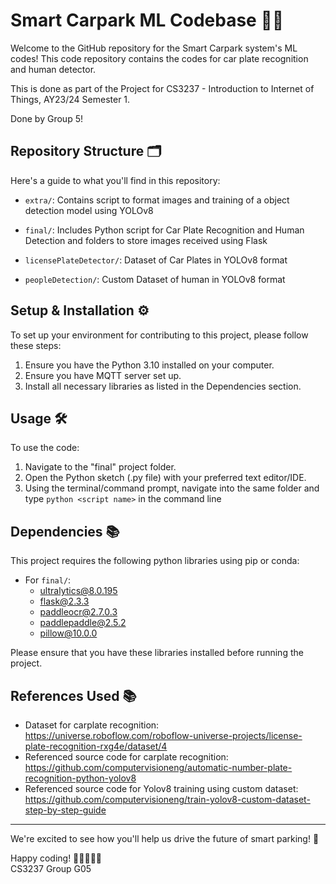 # Smart Carpark ML Codebase 🚗💡

Welcome to the GitHub repository for the Smart Carpark system's ML codes! This code repository contains the codes for car plate recognition and human detector.

This is done as part of the Project for CS3237 - Introduction to Internet of Things, AY23/24 Semester 1.

Done by Group 5!

## Repository Structure 🗂️

Here's a guide to what you'll find in this repository:

- `extra/`: Contains script to format images and training of a object detection model using YOLOv8

- `final/`: Includes Python script for Car Plate Recognition and Human Detection and folders to store images received using Flask

- `licensePlateDetector/`: Dataset of Car Plates in YOLOv8 format

- `peopleDetection/`: Custom Dataset of human in YOLOv8 format

## Setup & Installation ⚙️

To set up your environment for contributing to this project, please follow these steps:

1. Ensure you have the Python 3.10 installed on your computer.
2. Ensure you have MQTT server set up.
3. Install all necessary libraries as listed in the Dependencies section.

## Usage 🛠️

To use the code:

1. Navigate to the "final" project folder.
2. Open the Python sketch (.py file) with your preferred text editor/IDE.
3. Using the terminal/command prompt, navigate into the same folder and type `python <script name>` in the command line

## Dependencies 📚

This project requires the following python libraries using pip or conda:

- For `final/`:
  - ultralytics@8.0.195
  - flask@2.3.3
  - paddleocr@2.7.0.3
  - paddlepaddle@2.5.2
  - pillow@10.0.0

Please ensure that you have these libraries installed before running the project.

## References Used 📚

- Dataset for carplate recognition: https://universe.roboflow.com/roboflow-universe-projects/license-plate-recognition-rxg4e/dataset/4
- Referenced source code for carplate recognition: https://github.com/computervisioneng/automatic-number-plate-recognition-python-yolov8
- Referenced source code for Yolov8 training using custom dataset: https://github.com/computervisioneng/train-yolov8-custom-dataset-step-by-step-guide

---
We're excited to see how you'll help us drive the future of smart parking! 🌟

Happy coding! 🚀👩‍💻👨‍💻\
CS3237 Group G05